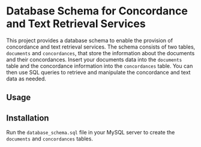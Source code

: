 # Database Schema for Concordance and Text Retrieval Services

This project provides a database schema to enable the provision of concordance and text retrieval services. The schema consists of two tables, `documents` and `concordances`, that store the information about the documents and their concordances.
Insert your documents data into the `documents` table and the concordance information into the `concordances` table. You can then use SQL queries to retrieve and manipulate the concordance and text data as needed.

## Usage
## Installation

Run the `database_schema.sql` file in your MySQL server to create the `documents` and `concordances` tables.

